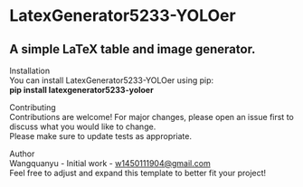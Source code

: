 # LatexGenerator5233-YOLOer

## A simple LaTeX table and image generator.

Installation  
You can install LatexGenerator5233-YOLOer using pip:  
**pip install latexgenerator5233-yoloer**

Contributing  
Contributions are welcome! For major changes, please open an issue first to discuss what you would like to change.  
Please make sure to update tests as appropriate.

Author  
Wangquanyu - Initial work - w1450111904@gmail.com  
Feel free to adjust and expand this template to better fit your project!